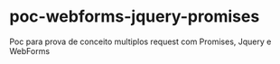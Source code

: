 # poc-webforms-jquery-promises
Poc para prova de conceito multiplos request com Promises, Jquery e WebForms
